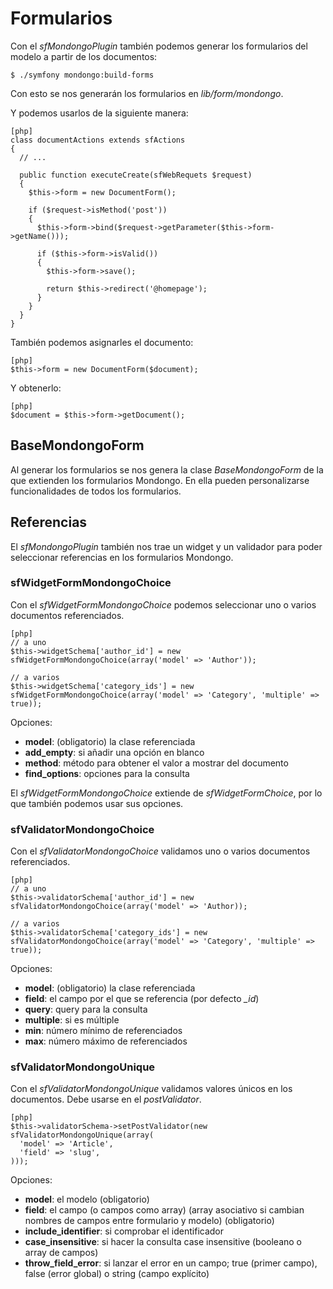 Formularios
===========

Con el *sfMondongoPlugin* también podemos generar los formularios del modelo a
partir de los documentos:

    $ ./symfony mondongo:build-forms

Con esto se nos generarán los formularios en *lib/form/mondongo*.

Y podemos usarlos de la siguiente manera:

    [php]
    class documentActions extends sfActions
    {
      // ...

      public function executeCreate(sfWebRequets $request)
      {
        $this->form = new DocumentForm();

        if ($request->isMethod('post'))
        {
          $this->form->bind($request->getParameter($this->form->getName()));

          if ($this->form->isValid())
          {
            $this->form->save();

            return $this->redirect('@homepage');
          }
        }
      }
    }

También podemos asignarles el documento:

    [php]
    $this->form = new DocumentForm($document);

Y obtenerlo:

    [php]
    $document = $this->form->getDocument();

BaseMondongoForm
----------------

Al generar los formularios se nos genera la clase *BaseMondongoForm* de la que
extienden los formularios Mondongo. En ella pueden personalizarse
funcionalidades de todos los formularios.

Referencias
-----------

El *sfMondongoPlugin* también nos trae un widget y un validador para poder
seleccionar referencias en los formularios Mondongo.

### sfWidgetFormMondongoChoice

Con el *sfWidgetFormMondongoChoice* podemos seleccionar uno o varios documentos
referenciados.

    [php]
    // a uno
    $this->widgetSchema['author_id'] = new sfWidgetFormMondongoChoice(array('model' => 'Author'));

    // a varios
    $this->widgetSchema['category_ids'] = new sfWidgetFormMondongoChoice(array('model' => 'Category', 'multiple' => true));

Opciones:

  * **model**: (obligatorio) la clase referenciada
  * **add_empty**: si añadir una opción en blanco
  * **method**: método para obtener el valor a mostrar del documento
  * **find_options**: opciones para la consulta

El *sfWidgetFormMondongoChoice* extiende de *sfWidgetFormChoice*, por lo que
también podemos usar sus opciones.

### sfValidatorMondongoChoice

Con el *sfValidatorMondongoChoice* validamos uno o varios documentos
referenciados.

    [php]
    // a uno
    $this->validatorSchema['author_id'] = new sfValidatorMondongoChoice(array('model' => 'Author));

    // a varios
    $this->validatorSchema['category_ids'] = new sfValidatorMondongoChoice(array('model' => 'Category', 'multiple' => true));

Opciones:

  * **model**: (obligatorio) la clase referenciada
  * **field**: el campo por el que se referencia (por defecto *_id*)
  * **query**: query para la consulta
  * **multiple**: si es múltiple
  * **min**: número mínimo de referenciados
  * **max**: número máximo de referenciados

### sfValidatorMondongoUnique

Con el *sfValidatorMondongoUnique* validamos valores únicos en los documentos.
Debe usarse en el *postValidator*.

    [php]
    $this->validatorSchema->setPostValidator(new sfValidatorMondongoUnique(array(
      'model' => 'Article',
      'field' => 'slug',
    )));

Opciones:
  * **model**: el modelo (obligatorio)
  * **field**: el campo (o campos como array) (array asociativo si cambian nombres de campos entre formulario y modelo) (obligatorio)
  * **include_identifier**: si comprobar el identificador
  * **case_insensitive**: si hacer la consulta case insensitive (booleano o array de campos)
  * **throw_field_error**: si lanzar el error en un campo; true (primer campo), false (error global) o string (campo explícito)
